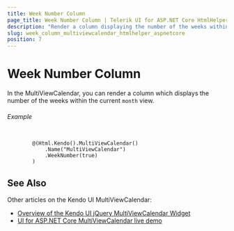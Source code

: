```yaml
---
title: Week Number Column
page_title: Week Number Column | Telerik UI for ASP.NET Core HtmlHelpers
description: "Render a column displaying the number of the weeks within the current month view when working with the Kendo UI MultiViewCalendar."
slug: week_column_multiviewcalendar_htmlhelper_aspnetcore
position: 7
---
```


# Week Number Column

In the MultiViewCalendar, you can render a column which displays the number of the weeks within the current `month` view.

###### Example

```tab-Razor

        @(Html.Kendo().MultiViewCalendar()
            .Name("MultiViewCalendar")
            .WeekNumber(true)
        )
```

## See Also

Other articles on the Kendo UI MultiViewCalendar:

* [Overview of the Kendo UI jQuery MultiViewCalendar Widget](https://docs.telerik.com/kendo-ui/controls/scheduling/multiviewcalendar/overview)
* [UI for ASP.NET Core MultiViewCalendar live demo](https://demos.telerik.com/aspnet-core/multiviewcalendar)

